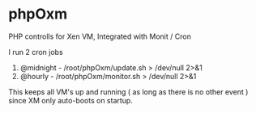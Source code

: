 phpOxm
======

PHP controlls for Xen VM, Integrated with Monit / Cron




I run 2 cron jobs
1. @midnight - /root/phpOxm/update.sh > /dev/null 2>&1 
2. @hourly  - /root/phpOxm/monitor.sh > /dev/null 2>&1 




This keeps all VM's up and running ( as long as there is no other event ) since XM only auto-boots on startup.
